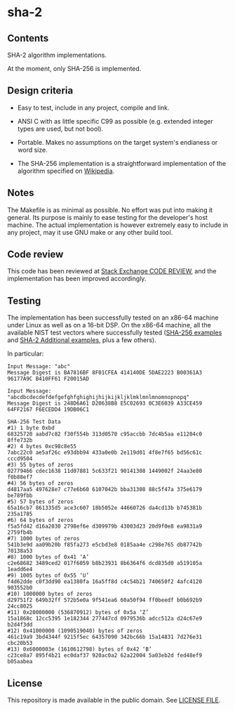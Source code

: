 # sha-2

## Contents

SHA-2 algorithm implementations.

At the moment, only SHA-256 is implemented.

## Design criteria

- Easy to test, include in any project, compile and link.

- ANSI C with as little specific C99 as possible (e.g. extended
  integer types are used, but not bool).

- Portable. Makes no assumptions on the target system's endianess or
  word size.

- The SHA-256 implementation is a straightforward implementation of
  the algorithm specified on
  [Wikipedia](https://en.wikipedia.org/wiki/SHA-2).

## Notes

The Makefile is as minimal as possible. No effort was put into making
it general. Its purpose is mainly to ease testing for the developer's
host machine. The actual implementation is however extremely easy to
include in any project, may it use GNU make or any other build tool.

## Code review

This code has been reviewed at [Stack Exchange CODE
REVIEW](https://codereview.stackexchange.com/questions/182812/self-contained-sha-256-implementation-in-c),
and the implementation has been improved accordingly.

## Testing

The implementation has been successfully tested on an x86-64 machine
under Linux as well as on a 16-bit DSP. On the x86-64 machine, all the
available NIST test vectors where successfully tested ([SHA-256
examples](https://csrc.nist.gov/CSRC/media/Projects/Cryptographic-Standards-and-Guidelines/documents/examples/SHA256.pdf)
and [SHA-2 Additional
examples](https://csrc.nist.gov/CSRC/media/Projects/Cryptographic-Standards-and-Guidelines/documents/examples/SHA2_Additional.pdf),
plus a few others).

In particular:

```
Input Message: "abc"
Message Digest is BA7816BF 8F01CFEA 414140DE 5DAE2223 B00361A3 96177A9C B410FF61 F20015AD
```

```
Input Message: "abcdbcdecdefdefgefghfghighijhijkijkljklmklmnlmnomnopnopq"
Message Digest is 248D6A61 D20638B8 E5C02693 0C3E6039 A33CE459 64FF2167 F6ECEDD4 19DB06C1
```

```
SHA-256 Test Data
#1) 1 byte 0xbd 
68325720 aabd7c82 f30f554b 313d0570 c95accbb 7dc4b5aa e11204c0 8ffe732b
#2) 4 bytes 0xc98c8e55 
7abc22c0 ae5af26c e93dbb94 433a0e0b 2e119d01 4f8e7f65 bd56c61c cccd9504 
#3) 55 bytes of zeros 
02779466 cdec1638 11d07881 5c633f21 90141308 1449002f 24aa3e80 f0b88ef7 
#4) 56 bytes of zeros 
d4817aa5 497628e7 c77e6b60 6107042b bba31308 88c5f47a 375e6179 be789fbb 
#5) 57 bytes of zeros 
65a16cb7 861335d5 ace3c607 18b5052e 44660726 da4cd13b b745381b 235a1785 
#6) 64 bytes of zeros 
f5a5fd42 d16a2030 2798ef6e d309979b 43003d23 20d9f0e8 ea9831a9 2759fb4b 
#7) 1000 bytes of zeros 
541b3e9d aa09b20b f85fa273 e5cbd3e8 0185aa4e c298e765 db87742b 70138a53 
#8) 1000 bytes of 0x41 ‘A’ 
c2e68682 3489ced2 017f6059 b8b23931 8b6364f6 dcd835d0 a519105a 1eadd6e4 
#9) 1005 bytes of 0x55 ‘U’ 
f4d62dde c0f3dd90 ea1380fa 16a5ff8d c4c54b21 740650f2 4afc4120 903552b0 
#10) 1000000 bytes of zeros 
d29751f2 649b32ff 572b5e0a 9f541ea6 60a50f94 ff0beedf b0b692b9 24cc8025 
#11) 0x20000000 (536870912) bytes of 0x5a ‘Z’ 
15a1868c 12cc5395 1e182344 277447cd 0979536b adcc512a d24c67e9 b2d4f3dd 
#12) 0x41000000 (1090519040) bytes of zeros 
461c19a9 3bd4344f 9215f5ec 64357090 342bc66b 15a14831 7d276e31 cbc20b53 
#13) 0x6000003e (1610612798) bytes of 0x42 ‘B’ 
c23ce8a7 895f4b21 ec0daf37 920ac0a2 62a22004 5a03eb2d fed48ef9 b05aabea
```

## License

This repository is made available in the public domain. See [LICENSE
FILE](LICENSE).

